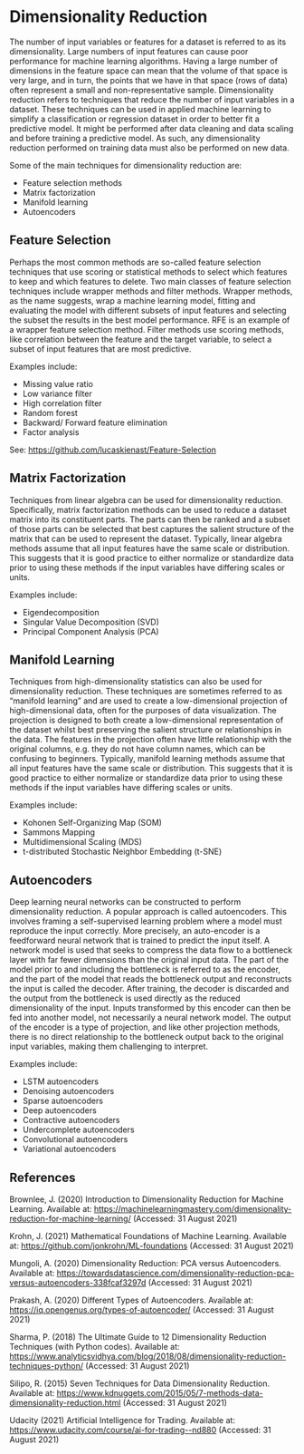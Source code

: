 # Dimensionality Reduction
The number of input variables or features for a dataset is referred to as its dimensionality. Large numbers of input features can cause poor performance for machine learning algorithms. Having a large number of dimensions in the feature space can mean that the volume of that space is very large, and in turn, the points that we have in that space (rows of data) often represent a small and non-representative sample. Dimensionality reduction refers to techniques that reduce the number of input variables in a dataset. These techniques can be used in applied machine learning to simplify a classification or regression dataset in order to better fit a predictive model. It might be performed after data cleaning and data scaling and before training a predictive model. As such, any dimensionality reduction performed on training data must also be performed on new data.

Some of the main techniques for dimensionality reduction are:

- Feature selection methods
- Matrix factorization
- Manifold learning
- Autoencoders

## Feature Selection 
Perhaps the most common methods are so-called feature selection techniques that use scoring or statistical methods to select which features to keep and which features to delete. Two main classes of feature selection techniques include wrapper methods and filter methods. Wrapper methods, as the name suggests, wrap a machine learning model, fitting and evaluating the model with different subsets of input features and selecting the subset the results in the best model performance. RFE is an example of a wrapper feature selection method. Filter methods use scoring methods, like correlation between the feature and the target variable, to select a subset of input features that are most predictive. 

Examples include:

- Missing value ratio
- Low variance filter
- High correlation filter
- Random forest
- Backward/ Forward feature elimination 
- Factor analysis

See: https://github.com/lucaskienast/Feature-Selection

## Matrix Factorization
Techniques from linear algebra can be used for dimensionality reduction. Specifically, matrix factorization methods can be used to reduce a dataset matrix into its constituent parts. The parts can then be ranked and a subset of those parts can be selected that best captures the salient structure of the matrix that can be used to represent the dataset. Typically, linear algebra methods assume that all input features have the same scale or distribution. This suggests that it is good practice to either normalize or standardize data prior to using these methods if the input variables have differing scales or units. 

Examples include:

- Eigendecomposition
- Singular Value Decomposition (SVD)
- Principal Component Analysis (PCA)

## Manifold Learning
Techniques from high-dimensionality statistics can also be used for dimensionality reduction. These techniques are sometimes referred to as “manifold learning” and are used to create a low-dimensional projection of high-dimensional data, often for the purposes of data visualization. The projection is designed to both create a low-dimensional representation of the dataset whilst best preserving the salient structure or relationships in the data. The features in the projection often have little relationship with the original columns, e.g. they do not have column names, which can be confusing to beginners. Typically, manifold learning methods assume that all input features have the same scale or distribution. This suggests that it is good practice to either normalize or standardize data prior to using these methods if the input variables have differing scales or units. 

Examples include:

- Kohonen Self-Organizing Map (SOM)
- Sammons Mapping
- Multidimensional Scaling (MDS)
- t-distributed Stochastic Neighbor Embedding (t-SNE)

## Autoencoders
Deep learning neural networks can be constructed to perform dimensionality reduction. A popular approach is called autoencoders. This involves framing a self-supervised learning problem where a model must reproduce the input correctly. More precisely, an auto-encoder is a feedforward neural network that is trained to predict the input itself. A network model is used that seeks to compress the data flow to a bottleneck layer with far fewer dimensions than the original input data. The part of the model prior to and including the bottleneck is referred to as the encoder, and the part of the model that reads the bottleneck output and reconstructs the input is called the decoder. After training, the decoder is discarded and the output from the bottleneck is used directly as the reduced dimensionality of the input. Inputs transformed by this encoder can then be fed into another model, not necessarily a neural network model. The output of the encoder is a type of projection, and like other projection methods, there is no direct relationship to the bottleneck output back to the original input variables, making them challenging to interpret. 

Examples include:

- LSTM autoencoders
- Denoising autoencoders
- Sparse autoencoders
- Deep autoencoders
- Contractive autoencoders
- Undercomplete autoencoders
- Convolutional autoencoders
- Variational autoencoders

## References

Brownlee, J. (2020) Introduction to Dimensionality Reduction for Machine Learning. Available at: https://machinelearningmastery.com/dimensionality-reduction-for-machine-learning/ (Accessed: 31 August 2021)

Krohn, J. (2021) Mathematical Foundations of Machine Learning. Available at: https://github.com/jonkrohn/ML-foundations (Accessed: 31 August 2021)

Mungoli, A. (2020) Dimensionality Reduction: PCA versus Autoencoders. Available at: https://towardsdatascience.com/dimensionality-reduction-pca-versus-autoencoders-338fcaf3297d (Accessed: 31 August 2021)

Prakash, A. (2020) Different Types of Autoencoders. Available at: https://iq.opengenus.org/types-of-autoencoder/ (Accessed: 31 August 2021)

Sharma, P. (2018) The Ultimate Guide to 12 Dimensionality Reduction Techniques (with Python codes). Available at: https://www.analyticsvidhya.com/blog/2018/08/dimensionality-reduction-techniques-python/ (Accessed: 31 August 2021)

Silipo, R. (2015) Seven Techniques for Data Dimensionality Reduction. Available at: https://www.kdnuggets.com/2015/05/7-methods-data-dimensionality-reduction.html (Accessed: 31 August 2021)

Udacity (2021) Artificial Intelligence for Trading. Available at: https://www.udacity.com/course/ai-for-trading--nd880 (Accessed: 31 August 2021)
